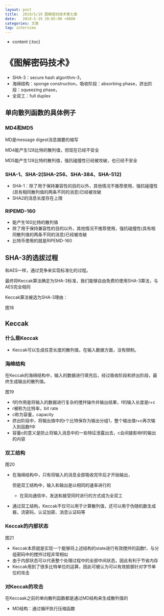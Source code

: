 ```yaml
---
layout: post
title:  2019/5/19 图解密码技术第七章
date:   2019-5-19 20:05:00 +0800
categories: 文章
tag: interview
---
```


* content
{:toc}
# 《图解密码技术》

- SHA-3：secure hash algorithm-3，
- 海绵结构：sponge construction，吸收阶段：absorbing phase，挤出阶段：squeezing phase，
- 全双工：full duplex

## 单向散列函数的具体例子

### MD4和MD5

MD是message digest消息摘要的缩写

MD4能产生128比特的散列值，但现在已经不安全

MD5能产生128比特的散列值，强抗碰撞性已经被攻破，也已经不安全

### SHA-1、SHA-2(SHA-256、SHA-384、SHA-512)

- SHA-1：除了用于保持兼容性的目的以外，其他情况不推荐使用，强抗碰撞性(具有相同散列值的两条不同的消息)已经被攻破
- SHA2的消息长度存在上限

### RIPEMD-160

- 能产生160比特的散列值
- 除了用于保持兼容性的目的以外，其他情况不推荐使用，强抗碰撞性(具有相同散列值的两条不同的消息)已经被攻破
- 比特币使用的就是RIPEMD-160

## SHA-3的选拔过程

和AES一样，通过竞争来实现标准化的过程。

最终将Keccak算法确定为SHA-3标准，我们能够自由免费的使用SHA-3算法，与AES完全相同

Keccak算法被选为SHA-3理由：

图18

## Keccak

### 什么是Keccak

- Keccak可以生成任意长度的散列值，在输入数据方面，没有限制。

### 海绵结构

在Keccak的海绵结构中，输入的数据进行填充后，经过吸收阶段和挤出阶段，最终生成输出的散列值。

图19

- f的作用是将输入的数据进行复杂的搅拌操作并输出结果，f的输入长度是r+c
- r被称为比特率，bit rate
- c称为容量，capacity
- 挤出阶段中，将输出值中的r个比特保存为输出分组1，整个输出值r+c再次输入到函数f中
- 容量c的意义是防止将输入消息中的一些特征泄露出去，c会间接影响f的输出的内容

### 双工结构

图20

- 在海绵结构中，只有将输入的消息全部吸收完毕后才开始输出，

  但是双工结构中，输入和输出是以相同的速率进行的

  - 在双向通信中，发送和接受同时进行的方式成为全双工

- 通过双工结构，Keccak不仅可以用于计算散列值，还可以用于伪随机数生成器，流密码，认证加密、消息认证码等

### Keccak的内部状态

图21

- Keccak本质就是实现一个能够将上述结构的state进行有效搅拌的函数f，与分组密码中的搅拌过程非常相似
- 由于内部状态可以代表整个处理过程中的全部中间状态，因此有利于节省内存
- Keccak用到了很多比特单位的运算，因此可被认为可以有效抵御针对字节单位的攻击

### 对Keccak的攻击

在Keccaak之前的单向散列函数都是通过MD结构来生成散列值的

- MD结构：通过循环执行压缩函数